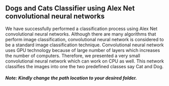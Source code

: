 ## Dogs and Cats Classifier using Alex Net convolutional neural networks

We have successfully performed a classification process using Alex Net convolutional neural networks. Although there are many algorithms that perform image classification, convolutional neural network is considered to be a standard image classification technique. Convolutional neural network uses GPU technology because of large number of layers which increases the number of computers. Therefore, we presented a very small convolutional neural network which can work on CPU as well. This network classifies the images into one the two predefined classes say Cat and Dog. 

##### Note: Kindly change the path location to your desired folder.
